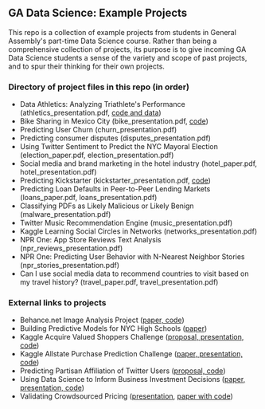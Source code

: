 ## GA Data Science: Example Projects

This repo is a collection of example projects from students in General Assembly's part-time Data Science course. Rather than being a comprehensive collection of projects, its purpose is to give incoming GA Data Science students a sense of the variety and scope of past projects, and to spur their thinking for their own projects.


### Directory of project files in this repo (in order)

* Data Athletics: Analyzing Triathlete's Performance (athletics_presentation.pdf, [code and data](https://github.com/cabhishek/datascience))
* Bike Sharing in Mexico City (bike_presentation.pdf, [code](https://github.com/justmarkham/gadsdc2/tree/master/final_project/jesus))
* Predicting User Churn (churn_presentation.pdf)
* Predicting consumer disputes (disputes_presentation.pdf)
* Using Twitter Sentiment to Predict the NYC Mayoral Election (election_paper.pdf, election_presentation.pdf)
* Social media and brand marketing in the hotel industry (hotel_paper.pdf, hotel_presentation.pdf)
* Predicting Kickstarter (kickstarter_presentation.pdf, [code](http://nbviewer.ipython.org/url/www.rubennaeff.nl/extra/gads7/rubennaeff_kickstarter_notebook.ipynb))
* Predicting Loan Defaults in Peer-to-Peer Lending Markets (loans_paper.pdf, loans_presentation.pdf)
* Classifying PDFs as Likely Malicious or Likely Benign (malware_presentation.pdf)
* Twitter Music Recommendation Engine (music_presentation.pdf)
* Kaggle Learning Social Circles in Networks (networks_presentation.pdf)
* NPR One: App Store Reviews Text Analysis (npr_reviews_presentation.pdf)
* NPR One: Predicting User Behavior with N-Nearest Neighbor Stories (npr_stories_presentation.pdf)
* Can I use social media data to recommend countries to visit based on my travel history? (travel_paper.pdf, travel_presentation.pdf)


### External links to projects

* Behance.net Image Analysis Project ([paper, code](https://github.com/devowhippit/ga-ds-project))
* Building Predictive Models for NYC High Schools ([paper](http://www.scribd.com/doc/191207189/Building-Predictive-Models-for-NYC-High-Schools-Alec-Hubel))
* Kaggle Acquire Valued Shoppers Challenge ([proposal, presentation, code](https://github.com/eklypse/DAT6/tree/gh-pages/DAT6_CLB2))
* Kaggle Allstate Purchase Prediction Challenge ([paper, presentation, code](https://github.com/justmarkham/kaggle-allstate))
* Predicting Partisan Affiliation of Twitter Users ([proposal, code](https://github.com/johnkabler/voter_data_project))
* Using Data Science to Inform Business Investment Decisions ([paper, presentation, code](https://github.com/andy-vee/gads_project))
* Validating Crowdsourced Pricing ([presentation](https://github.com/justmarkham/gadsdc1/blob/master/final_projects/Laura_Final_project/FinalPresentation.md), [paper with code](https://github.com/justmarkham/gadsdc1/blob/master/final_projects/laura.Rmd))
